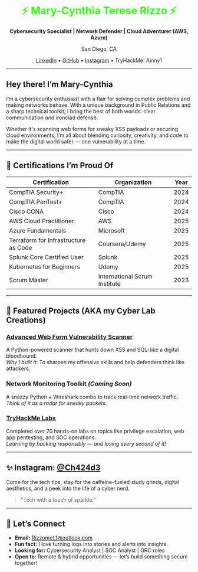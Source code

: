 <h1 align="center" style="color:#39ff14;">⚡ Mary-Cynthia Terese Rizzo ⚡</h1>
<p align="center"><strong>Cybersecurity Specialist | Network Defender | Cloud Adventurer (AWS, Azure)</strong></p>
<p align="center">San Diego, CA</p>
<p align="center">
  <a href="https://www.linkedin.com/in/mary-cynthia-r-7533886b">LinkedIn</a> • 
  <a href="https://github.com/Ainny1">GitHub</a> • 
  <a href="https://instagram.com/yourhandle">Instagram</a> • 
  TryHackMe: Ainny1
</p>

---

## Hey there! I’m Mary-Cynthia

I’m a cybersecurity enthusiast with a flair for solving complex problems and making networks behave. With a unique background in Public Relations and a sharp technical toolkit, I bring the best of both worlds: clear communication *and* ironclad defense.

Whether it's scanning web forms for sneaky XSS payloads or securing cloud environments, I’m all about blending curiosity, creativity, and code to make the digital world safer — one vulnerability at a time.

---

## 🚀 Certifications I’m Proud Of

| Certification                         | Organization                   | Year  |
|--------------------------------------|--------------------------------|--------|
| CompTIA Security+                    | CompTIA                        | 2024   |
| CompTIA PenTest+                     | CompTIA                        | 2024   |
| Cisco CCNA                           | Cisco                          | 2024   |
| AWS Cloud Practitioner               | AWS                            | 2025   |
| Azure Fundamentals                   | Microsoft                      | 2025   |
| Terraform for Infrastructure as Code | Coursera/Udemy                 | 2025   |
| Splunk Core Certified User           | Splunk                         | 2025   |
| Kubernetes for Beginners             | Udemy                          | 2025   |
| Scrum Master                         | International Scrum Institute  | 2023   |

---

## 🧠 Featured Projects (AKA my Cyber Lab Creations)

### [Advanced Web Form Vulnerability Scanner](https://github.com/Ainny1/AdvancedWebFormVulnerabilityScanner)
A Python-powered scanner that hunts down XSS and SQLi like a digital bloodhound.  
<em>Why I built it:</em> To sharpen my offensive skills and help defenders think like attackers.

### Network Monitoring Toolkit *(Coming Soon)*
A snazzy Python + Wireshark combo to track real-time network traffic.  
<em>Think of it as a radar for sneaky packets.</em>

### [TryHackMe Labs](https://tryhackme.com/p/Ainny1)
Completed over 70 hands-on labs on topics like privilege escalation, web app pentesting, and SOC operations.  
<em>Learning by hacking responsibly — and loving every second of it!</em>

---

## ✨ Instagram: [@Ch424d3](https://instagram.com/Ch424d3)
Come for the tech tips, stay for the caffeine-fueled study grinds, digital aesthetics, and a peek into the life of a cyber nerd.  
> "Tech with a touch of sparkle."

---

## 💌 Let’s Connect
- **Email:** Rizzomct.1@outlook.com  
- **Fun fact:** I love turning logs into stories and alerts into insights.  
- **Looking for:** Cybersecurity Analyst | SOC Analyst | GRC roles  
- **Open to:** Remote & hybrid opportunities — let’s build something secure together!